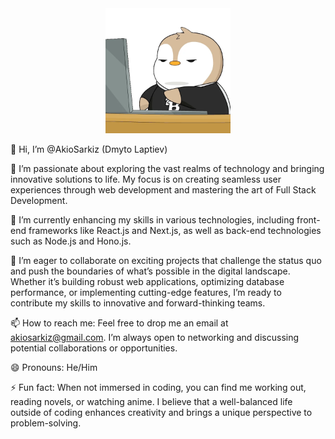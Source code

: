 <div id="header" align="center">
  <img src="assets/banner.webp" width="200"/>
</div>

👋 Hi, I’m @AkioSarkiz (Dmyto Laptiev)

👀 I’m passionate about exploring the vast realms of technology and bringing innovative solutions to life. My focus is on creating seamless user experiences through web development and mastering the art of Full Stack Development.

🌱 I’m currently enhancing my skills in various technologies, including front-end frameworks like React.js and Next.js, as well as back-end technologies such as Node.js and Hono.js.

💞️ I’m eager to collaborate on exciting projects that challenge the status quo and push the boundaries of what’s possible in the digital landscape. Whether it’s building robust web applications, optimizing database performance, or implementing cutting-edge features, I’m ready to contribute my skills to innovative and forward-thinking teams.

📫 How to reach me: Feel free to drop me an email at akiosarkiz@gmail.com. I’m always open to networking and discussing potential collaborations or opportunities.

😄 Pronouns: He/Him

⚡ Fun fact: When not immersed in coding, you can find me working out, reading novels, or watching anime. I believe that a well-balanced life outside of coding enhances creativity and brings a unique perspective to problem-solving.
